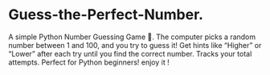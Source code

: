 # Guess-the-Perfect-Number.
A simple Python Number Guessing Game 🎯. The computer picks a random number between 1 and 100, and you try to guess it! Get hints like “Higher” or “Lower” after each try until you find the correct number. Tracks your total attempts. Perfect for Python beginners!
enjoy it !
